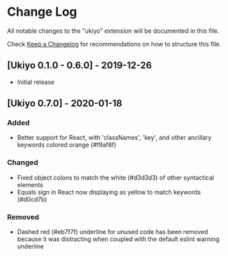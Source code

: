 # Change Log

All notable changes to the "ukiyo" extension will be documented in this file.

Check [Keep a Changelog](http://keepachangelog.com/) for recommendations on how to structure this file.

## [Ukiyo 0.1.0 - 0.6.0] - 2019-12-26

- Initial release

## [Ukiyo 0.7.0] - 2020-01-18

### Added

- Better support for React, with 'classNames', 'key', and other ancillary keywords colored orange (#f9af8f)

### Changed

- Fixed object colons to match the white (#d3d3d3) of other syntactical elements
- Equals sign in React now displaying as yellow to match keywords (#d0cd7b)

### Removed

- Dashed red (#eb7f7f) underline for unused code has been removed because it was distracting when coupled with the default eslint warning underline

